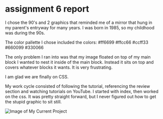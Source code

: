<h1>assignment 6 report</h1>

I chose the 90's and 2 graphics that reminded
me of a mirror that hung in my parent's entryway
for many years. I was born in 1985, so my
childhood was during the 90s.

The color pallette I chose included the colors:
#ff6699
#ffcc66
#ccff33
#660099
#330066


The only problem I ran into was that my image
floated on top of my main block
I wanted to nest it inside of the main block.
Instead it sits on top and covers
whatever blocks it wants. It is very frustrating.

I am glad we are finally on CSS.

My work cycle consisted of following the tutorial,
referencing the review section
and watching tutorials on YouTube. I started with
index, then worked on the css.
It was pretty straight forward, but I never
figured out how to get the stupid
graphic to sit still.

![Image of My Current
Project](./images/screenshot.png)
